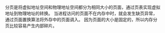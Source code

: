 分页是将虚拟地址空间和物理地址空间都分为相同大小的页面，通过页表实现虚拟地址到物理地址的转换。
当进程访问的页面不在内存中时，就会发生缺页异常，通过页面置换算法将外存中的页面调入。
因为页面的大小是固定的，所以内存分页比较容易产生内部碎片。